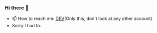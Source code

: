 ### Hi there 👋
- 📫 How to reach me: [DEV](https://metin2.dev/profile/14335-mali/)(Only this, don't look at any other account)
- Sorry I had to.
